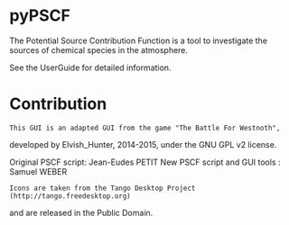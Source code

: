 # pyPSCF
The Potential Source Contribution Function is a tool to investigate the sources
of chemical species in the atmosphere.

See the UserGuide for detailed information.

# Contribution
    This GUI is an adapted GUI from the game "The Battle For Westnoth",
developed by Elvish_Hunter, 2014-2015, under the GNU GPL v2 license.

Original PSCF script: Jean-Eudes PETIT
New PSCF script and GUI tools : Samuel WEBER

    Icons are taken from the Tango Desktop Project (http://tango.freedesktop.org)
and are released in the Public Domain.
